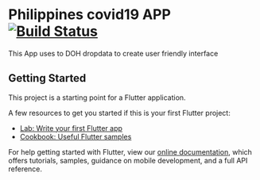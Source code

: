 # Philippines covid19 APP [![Build Status](https://travis-ci.org/PurpleBeansPH/philippines_covid19_app.svg?branch=master)](https://travis-ci.org/PurpleBeansPH/philippines_covid19_app)
This App uses to DOH dropdata to create user friendly interface

## Getting Started

This project is a starting point for a Flutter application.

A few resources to get you started if this is your first Flutter project:

- [Lab: Write your first Flutter app](https://flutter.dev/docs/get-started/codelab)
- [Cookbook: Useful Flutter samples](https://flutter.dev/docs/cookbook)

For help getting started with Flutter, view our
[online documentation](https://flutter.dev/docs), which offers tutorials,
samples, guidance on mobile development, and a full API reference.
